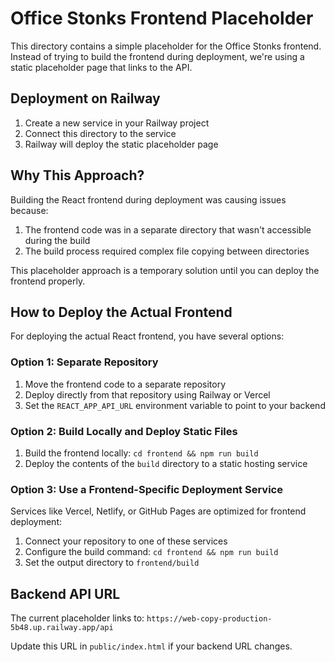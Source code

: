 # Office Stonks Frontend Placeholder

This directory contains a simple placeholder for the Office Stonks frontend. Instead of trying to build the frontend during deployment, we're using a static placeholder page that links to the API.

## Deployment on Railway

1. Create a new service in your Railway project
2. Connect this directory to the service
3. Railway will deploy the static placeholder page

## Why This Approach?

Building the React frontend during deployment was causing issues because:

1. The frontend code was in a separate directory that wasn't accessible during the build
2. The build process required complex file copying between directories

This placeholder approach is a temporary solution until you can deploy the frontend properly.

## How to Deploy the Actual Frontend

For deploying the actual React frontend, you have several options:

### Option 1: Separate Repository

1. Move the frontend code to a separate repository
2. Deploy directly from that repository using Railway or Vercel
3. Set the `REACT_APP_API_URL` environment variable to point to your backend

### Option 2: Build Locally and Deploy Static Files

1. Build the frontend locally: `cd frontend && npm run build`
2. Deploy the contents of the `build` directory to a static hosting service

### Option 3: Use a Frontend-Specific Deployment Service

Services like Vercel, Netlify, or GitHub Pages are optimized for frontend deployment:

1. Connect your repository to one of these services
2. Configure the build command: `cd frontend && npm run build`
3. Set the output directory to `frontend/build`

## Backend API URL

The current placeholder links to:
`https://web-copy-production-5b48.up.railway.app/api`

Update this URL in `public/index.html` if your backend URL changes.